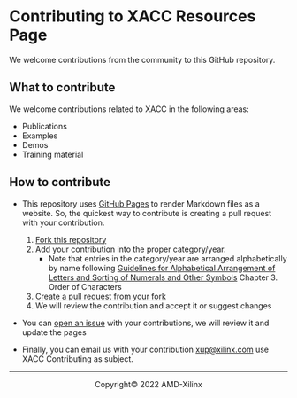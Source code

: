 # Contributing to XACC Resources Page

We welcome contributions from the community to this GitHub repository. 

## What to contribute

We welcome contributions related to XACC in the following areas:

* Publications
* Examples
* Demos
* Training material

## How to contribute

* This repository uses [GitHub Pages](https://pages.github.com/) to render Markdown files as a website. So, the quickest way to contribute is creating a pull request with your contribution.

	1. [Fork this repository](https://docs.github.com/en/free-pro-team@latest/github/getting-started-with-github/fork-a-repo)
	1. Add your contribution into the proper category/year. 
		* Note that entries in the category/year are arranged alphabetically by name following [Guidelines for Alphabetical Arrangement of Letters and Sorting of Numerals and Other Symbols](https://www.niso.org/sites/default/files/2017-08/tr03.pdf) Chapter 3. Order of Characters
	1. [Create a pull request from your fork](https://docs.github.com/en/free-pro-team@latest/github/collaborating-with-issues-and-pull-requests/creating-a-pull-request-from-a-fork)
	1. We will review the contribution and accept it or suggest changes

* You can [open an issue](https://docs.github.com/en/free-pro-team@latest/github/managing-your-work-on-github/creating-an-issue) with your contributions, we will review it and update the pages

* Finally, you can email us with your contribution <xup@xilinx.com> use XACC Contributing as subject.

---------------------------------------
<p align="center">Copyright&copy; 2022 AMD-Xilinx</p>